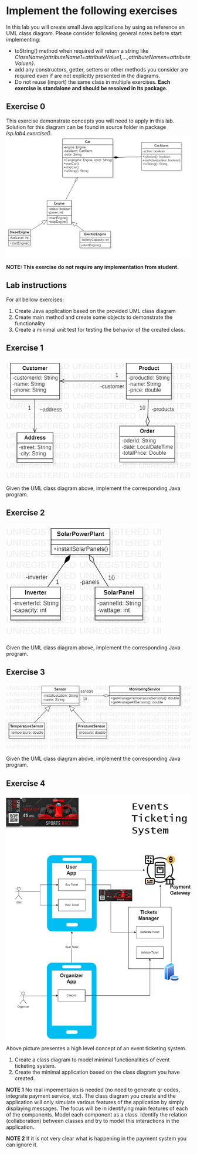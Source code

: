 # Implement the following exercises

In this lab you will create small Java applications by using as reference an UML class diagram. Please consider following general notes before start implementing:
- toString() method when required will return a string like *ClassName{attributeName1=attributeValue1,...,attributeNamen=attributeValuen}*.
- add any constructors, getter, setters or other methods you consider are required even if are not explicitly presented in the diagrams.
- Do not reuse (import) the same class in multiple exercises. **Each exercise is standalone and should be resolved in its package.**

## Exercise 0

This exercise demonstrate concepts you will need to apply in this lab. Solution for this diagram can be found in source folder in package *isp.lab4.exercise0*.
![Exercise 1 image](docs/ex0.jpg)

**NOTE: This exercise do not require any implementation from student.**

## Lab instructions

For all bellow exercises:
1. Create Java application based on the provided UML class diagram
2. Create main method and create some objects to demonstrate the functionality 
3. Create a minimal unit test for testing the behavior of the created class.

## Exercise 1
![Exercise 1 image](docs/Ex1.jpg)

Given the UML class diagram above, implement the corresponding Java program.


## Exercise 2
![Exercise 2 image](docs/Ex2.jpg)

Given the UML class diagram above, implement the corresponding Java program.

## Exercise 3 
![Exercise 3 image](docs/Ex3.jpg)

Given the UML class diagram above, implement the corresponding Java program.


## Exercise 4
![Exercise 4 image](docs/tickets_app2.jpg)

Above picture presentes a high level concept of an event ticketing system. 
1. Create a class diagram to model minimal functionalities of event ticketing system. 
2. Create the minimal application based on the class diagram you have created.


**NOTE 1** No real impementaion is needed (no need to generate qr codes, integrate payment service, etc). The class diagram you create and the application will only simulate various features of the application by simply displaying messages. 
The focus will be in identifying main features of each of the components. Model each component as a class. Identify the relation (collaboration) between classes and try to model this interactions in the application.


**NOTE 2** If it is not very clear what is happening in the payment system you can ignore it.